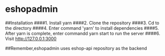 # eshopadmin
##Installation
####1. Install yarn
####2. Clone the repository
####3. Cd to the directory
####4. Enter command 'yarn' to install dependencies
####5. After yarn is complete, enter commandd yarn start to run the server
####6. Visit http://127.0.0.1:3000

##Remember,eshopadmin uses eshop-api repository as the backend

